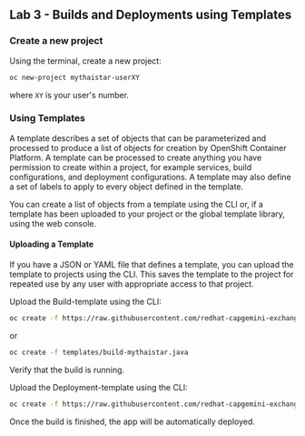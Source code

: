 ## Lab 3 - Builds and Deployments using Templates

### Create a new project

Using the terminal, create a new project:

```bash
oc new-project mythaistar-userXY
```

where `XY` is your user's number.

### Using Templates

A template describes a set of objects that can be parameterized and processed to produce a list of objects for creation by OpenShift Container Platform. A template can be processed to create anything you have permission to create within a project, for example services, build configurations, and deployment configurations. A template may also define a set of labels to apply to every object defined in the template.

You can create a list of objects from a template using the CLI or, if a template has been uploaded to your project or the global template library, using the web console.

#### Uploading a Template

If you have a JSON or YAML file that defines a template, you can upload the template to projects using the CLI. This saves the template to the project for repeated use by any user with appropriate access to that project.

Upload the Build-template using the CLI:

```bash
oc create -f https://raw.githubusercontent.com/redhat-capgemini-exchange/my-thai-star-workshop/master/templates/build-mythaistar-java.yaml
```

or

```bash
oc create -f templates/build-mythaistar.java
```

Verify that the build is running.

Upload the Deployment-template using the CLI:

```bash
oc create -f https://raw.githubusercontent.com/redhat-capgemini-exchange/my-thai-star-workshop/master/templates/deploy-mythaistar-java.yaml
```

Once the build is finished, the app will be automatically deployed.

